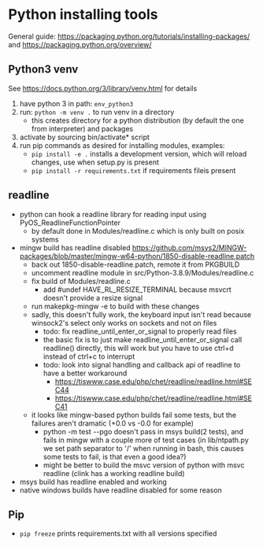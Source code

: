# Python installing tools

General guide: <https://packaging.python.org/tutorials/installing-packages/> and <https://packaging.python.org/overview/>

## Python3 venv

See <https://docs.python.org/3/library/venv.html> for details

1. have python 3 in path: `env_python3`
2. run: `python -m venv .` to run venv in a directory
   * this creates directory for a python distribution (by default the one from interpreter) and packages
3. activate by sourcing bin/activate* script 
4. run pip commands as desired for installing modules, examples:
   * `pip install -e .` installs a development version, which will reload changes, use when setup.py is present
   * `pip install -r requirements.txt` if requirements fileis present

## readline

- python can hook a readline library for reading input using PyOS_ReadlineFunctionPointer
   - by default done in Modules/readline.c which is only built on posix systems
- mingw build has readline disabled <https://github.com/msys2/MINGW-packages/blob/master/mingw-w64-python/1850-disable-readline.patch>
   - back out 1850-disable-readline.patch, remote it from PKGBUILD
   - uncomment readline module in src/Python-3.8.9/Modules/readline.c
   - fix build of Modules/readline.c
      - add #undef HAVE_RL_RESIZE_TERMINAL because msvcrt doesn't provide a resize signal
   - run makepkg-mingw -e to build with these changes
   - sadly, this doesn't fully work, the keyboard input isn't read because winsock2's select only works on sockets and not on files
      - todo: fix readline_until_enter_or_signal to properly read files
      - the basic fix is to just make readline_until_enter_or_signal call readline() directly, this will work but you have to use ctrl+d instead of ctrl+c to interrupt
      - todo: look into signal handling and callback api of readline to have a better workaround
         - https://tiswww.case.edu/php/chet/readline/readline.html#SEC44
         - https://tiswww.case.edu/php/chet/readline/readline.html#SEC41
   - it looks like mingw-based python builds fail some tests, but the failures aren't dramatic (+0.0 vs -0.0 for example)
      - python -m test --pgo doesn't pass in msys build(2 tests), and fails in mingw with a couple more of test cases (in lib/ntpath.py we set path separator to '/' when running in bash, this causes some tests to fail, is that even a good idea?)
      - might be better to build the msvc version of python with msvc readline (clink has a working readline build)
- msys build has readline enabled and working
- native windows builds have readline disabled for some reason


## Pip

- `pip freeze` prints requirements.txt with all versions specified